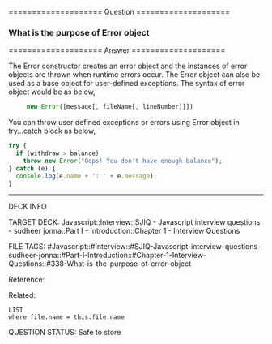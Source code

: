 ==================== Question ====================  

### What is the purpose of Error object  

==================== Answer ====================  

The Error constructor creates an error object and the instances of error objects
are thrown when runtime errors occur. The Error object can also be used as a
base object for user-defined exceptions. The syntax of error object would be as
below,

```javascript
     new Error([message[, fileName[, lineNumber]]])
```

You can throw user defined exceptions or errors using Error object in
try...catch block as below,

```javascript
try {
  if (withdraw > balance)
    throw new Error("Oops! You don't have enough balance");
} catch (e) {
  console.log(e.name + ': ' + e.message);
}
```

---

DECK INFO

TARGET DECK: Javascript::Interview::SJIQ - Javascript interview questions -
sudheer jonna::Part I - Introduction::Chapter 1 - Interview Questions

FILE TAGS:
#Javascript::#Interview::#SJIQ-Javascript-interview-questions-sudheer-jonna::#Part-I-Introduction::#Chapter-1-Interview-Questions::#338-What-is-the-purpose-of-error-object

Reference:

Related:

```dataview
LIST
where file.name = this.file.name
```

QUESTION STATUS: Safe to store
